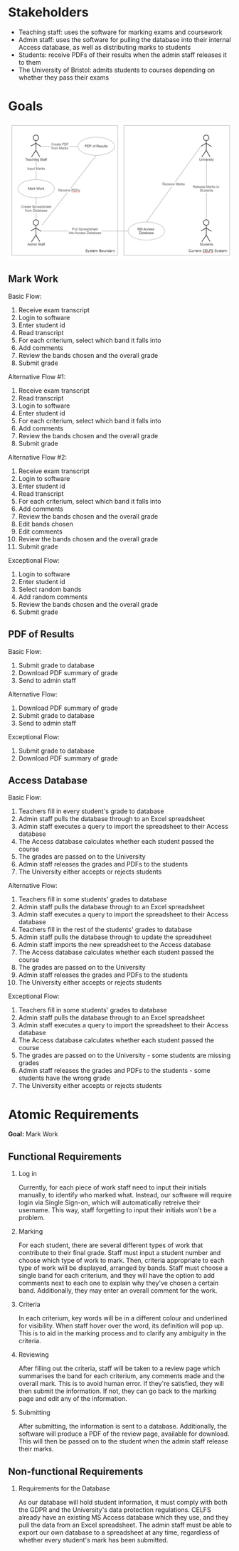 Stakeholders
============
- Teaching staff: uses the software for marking exams and coursework
- Admin staff: uses the software for pulling the database into their internal Access database, as well as 
distributing marks to students
- Students: receive PDFs of their results when the admin staff releases it to them
- The University of Bristol: admits students to courses depending on whether they pass their exams

Goals
=====

![Use Cases](/Documents/Portfolio-A/useCases.png)

Mark Work
---------
Basic Flow:
1. Receive exam transcript
1. Login to software
1. Enter student id
1. Read transcript
1. For each criterium, select which band it falls into
1. Add comments
1. Review the bands chosen and the overall grade
1. Submit grade

Alternative Flow #1:
1. Receive exam transcript
1. Read transcript
1. Login to software
1. Enter student id
1. For each criterium, select which band it falls into
1. Add comments
1. Review the bands chosen and the overall grade
1. Submit grade

Alternative Flow #2:
1. Receive exam transcript
1. Login to software
1. Enter student id
1. Read transcript
1. For each criterium, select which band it falls into
1. Add comments
1. Review the bands chosen and the overall grade
1. Edit bands chosen
1. Edit comments
1. Review the bands chosen and the overall grade
1. Submit grade

Exceptional Flow:
1. Login to software
1. Enter student id
1. Select random bands
1. Add random comments
1. Review the bands chosen and the overall grade
1. Submit grade

PDF of Results
--------------
Basic Flow:
1. Submit grade to database
1. Download PDF summary of grade
1. Send to admin staff

Alternative Flow:
1. Download PDF summary of grade
1. Submit grade to database
1. Send to admin staff

Exceptional Flow:
1. Submit grade to database
1. Download PDF summary of grade

Access Database
---------------
Basic Flow:
1. Teachers fill in every student's grade to database
1. Admin staff pulls the database through to an Excel spreadsheet
1. Admin staff executes a query to import the spreadsheet to their Access database
1. The Access database calculates whether each student passed the course
1. The grades are passed on to the University
1. Admin staff releases the grades and PDFs to the students
1. The University either accepts or rejects students

Alternative Flow:
1. Teachers fill in some students' grades to database
1. Admin staff pulls the database through to an Excel spreadsheet
1. Admin staff executes a query to import the spreadsheet to their Access database
1. Teachers fill in the rest of the students' grades to database
1. Admin staff pulls the database through to update the spreadsheet
1. Admin staff imports the new spreadsheet to the Access database
1. The Access database calculates whether each student passed the course
1. The grades are passed on to the University
1. Admin staff releases the grades and PDFs to the students
1. The University either accepts or rejects students

Exceptional Flow:
1. Teachers fill in some students' grades to database
1. Admin staff pulls the database through to an Excel spreadsheet
1. Admin staff executes a query to import the spreadsheet to their Access database
1. The Access database calculates whether each student passed the course
1. The grades are passed on to the University - some students are missing grades
1. Admin staff releases the grades and PDFs to the students - some students have the wrong grade
1. The University either accepts or rejects students

Atomic Requirements
===================
**Goal:** Mark Work

Functional Requirements
-----------------------

1.  Log in

    Currently, for each piece of work staff need to input their initials manually, to identify who marked what. Instead, our 
    software will require login via Single Sign-on, which will automatically retreive their username. This way, staff forgetting 
    to input their initials won't be a problem.
1.  Marking

    For each student, there are several different types of work that contribute to their final grade. Staff must input a student 
    number and choose which type of work to mark. Then, criteria appropriate to each type of work will be displayed, arranged by 
    bands. Staff must choose a single band for each criterium, and they will have the option to add comments next to each one to 
    explain why they've chosen a certain band. Additionally, they may enter an overall comment for the work.
1.  Criteria

    In each criterium, key words will be in a different colour and underlined for visibility. When staff hover over the word, 
    its definition will pop up. This is to aid in the marking process and to clarify any ambiguity in the criteria.
1.  Reviewing

    After filling out the criteria, staff will be taken to a review page which summarises the band for each criterium, any comments 
    made and the overall mark. This is to avoid human error. If they're satisfied, they will then submit the information. If not, 
    they can go back to the marking page and edit any of the information.
1.  Submitting

    After submitting, the information is sent to a database. Additionally, the software will produce a PDF of the review page, 
    available for download. This will then be passed on to the student when the admin staff release their marks.

Non-functional Requirements
---------------------------

1.  Requirements for the Database

    As our database will hold student information, it must comply with both the GDPR and the University's data protection regulations. 
    CELFS already have an existing MS Access database which they use, and they pull the data from an Excel spreadsheet. The admin staff 
    must be able to export our own database to a spreadsheet at any time, regardless of whether every student's mark has been submitted.
